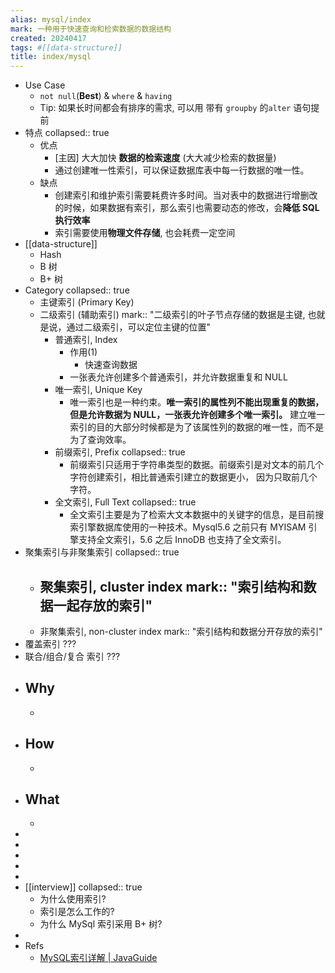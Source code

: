 ```yaml
---
alias: mysql/index
mark: 一种用于快速查询和检索数据的数据结构
created: 20240417
tags: #[[data-structure]]
title: index/mysql
---
```


  - Use Case
    - `not null`(**Best**) & `where` & `having`
    - Tip: 如果长时间都会有排序的需求, 可以用 带有 `groupby` 的`alter` 语句提前
  - 特点
    collapsed:: true
    - 优点
      - [主因] 大大加快 **数据的检索速度** (大大减少检索的数据量)
      - 通过创建唯一性索引，可以保证数据库表中每一行数据的唯一性。
    - 缺点
      - 创建索引和维护索引需要耗费许多时间。当对表中的数据进行增删改的时候，如果数据有索引，那么索引也需要动态的修改，会**降低 SQL 执行效率**
      - 索引需要使用**物理文件存储**, 也会耗费一定空间
  - [[data-structure]]
    - Hash
    - B 树
    - B+ 树
  - Category
    collapsed:: true
    - 主键索引 (Primary Key)
    - 二级索引 (辅助索引)
      mark:: "二级索引的叶子节点存储的数据是主键, 也就是说，通过二级索引，可以定位主键的位置"
      - 普通索引, Index
        - 作用(1)
          - 快速查询数据
        - 一张表允许创建多个普通索引，并允许数据重复和 NULL
      - 唯一索引, Unique Key
        - 唯一索引也是一种约束。**唯一索引的属性列不能出现重复的数据，但是允许数据为 NULL，一张表允许创建多个唯一索引。** 建立唯一索引的目的大部分时候都是为了该属性列的数据的唯一性，而不是为了查询效率。
      - 前缀索引, Prefix
        collapsed:: true
        - 前缀索引只适用于字符串类型的数据。前缀索引是对文本的前几个字符创建索引，相比普通索引建立的数据更小， 因为只取前几个字符。
      - 全文索引, Full Text
        collapsed:: true
        - 全文索引主要是为了检索大文本数据中的关键字的信息，是目前搜索引擎数据库使用的一种技术。Mysql5.6 之前只有 MYISAM 引擎支持全文索引，5.6 之后 InnoDB 也支持了全文索引。
  - 聚集索引与非聚集索引
    collapsed:: true
    - 聚集索引, cluster index
      mark:: "索引结构和数据一起存放的索引"
      -
    - 非聚集索引, non-cluster index
      mark:: "索引结构和数据分开存放的索引"
  - 覆盖索引 ???
  - 联合/组合/复合 索引 ???
- ## Why
  -
- ## How
  -
- ## What
  -
-
-
-
-
-
- [[interview]]
  collapsed:: true
  - 为什么使用索引?
  - 索引是怎么工作的?
  - 为什么 MySql 索引采用 B+ 树?
-
- Refs
  - [MySQL索引详解 | JavaGuide](https://javaguide.cn/database/mysql/mysql-index.html)